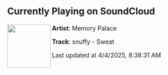 ## Currently Playing on SoundCloud

[<img align="left" width="100" src="https://i1.sndcdn.com/artworks-wkD52D7nEe2aOaJq-QJofMw-t500x500.png">](https://soundcloud.com/memorypalacerecs/snuffy-sweat)

**Artist**: Memory Palace 

**Track**: snuffy - Sweat

Last updated at 4/4/2025, 8:38:31 AM
